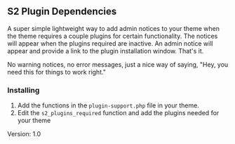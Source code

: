 ## S2 Plugin Dependencies

A super simple lightweight way to add admin notices to your theme when the theme requires a couple plugins for certain functionality. The notices will appear when the plugins required are inactive. An admin notice will appear and provide a link to the plugin installation window. That's it. 

No warning notices, no error messages, just a nice way of saying, "Hey, you need this for things to work right."

### Installing

1. Add the functions in the `plugin-support.php` file in your theme.
2. Edit the `s2_plugins_required` function and add the plugins needed for your theme

Version: 1.0
